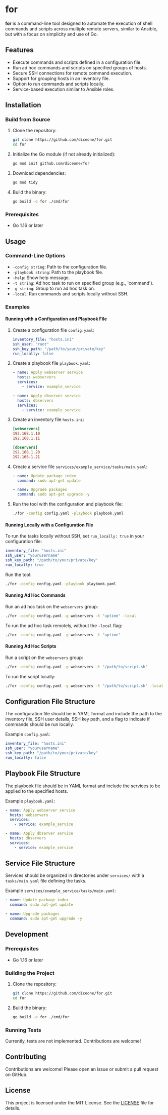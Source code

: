 # for

**for** is a command-line tool designed to automate the execution of shell commands and scripts across multiple remote servers, similar to Ansible, but with a focus on simplicity and use of Go.

## Features

- Execute commands and scripts defined in a configuration file.
- Run ad hoc commands and scripts on specified groups of hosts.
- Secure SSH connections for remote command execution.
- Support for grouping hosts in an inventory file.
- Option to run commands and scripts locally.
- Service-based execution similar to Ansible roles.

## Installation

### Build from Source

1. Clone the repository:
   ```bash
   git clone https://github.com/diceone/for.git
   cd for
   ```

2. Initialize the Go module (if not already initialized):
   ```bash
   go mod init github.com/diceone/for
   ```

3. Download dependencies:
   ```bash
   go mod tidy
   ```

4. Build the binary:
   ```bash
   go build -o for ./cmd/for
   ```

### Prerequisites

- Go 1.16 or later

## Usage

### Command-Line Options

- `-config string`: Path to the configuration file.
- `-playbook string`: Path to the playbook file.
- `-help`: Show help message.
- `-t string`: Ad hoc task to run on specified group (e.g., 'command').
- `-g string`: Group to run ad hoc task on.
- `-local`: Run commands and scripts locally without SSH.

### Examples

#### Running with a Configuration and Playbook File

1. Create a configuration file `config.yaml`:

   ```yaml
   inventory_file: "hosts.ini"
   ssh_user: "root"
   ssh_key_path: "/path/to/your/private/key"
   run_locally: false
   ```

2. Create a playbook file `playbook.yaml`:

   ```yaml
   - name: Apply webserver service
     hosts: webservers
     services:
       - service: example_service

   - name: Apply dbserver service
     hosts: dbservers
     services:
       - service: example_service
   ```

3. Create an inventory file `hosts.ini`:

   ```ini
   [webservers]
   192.168.1.10
   192.168.1.11

   [dbservers]
   192.168.1.20
   192.168.1.21
   ```

4. Create a service file `services/example_service/tasks/main.yaml`:

   ```yaml
   - name: Update package index
     command: sudo apt-get update

   - name: Upgrade packages
     command: sudo apt-get upgrade -y
   ```

5. Run the tool with the configuration and playbook file:

   ```bash
   ./for -config config.yaml -playbook playbook.yaml
   ```

#### Running Locally with a Configuration File

To run the tasks locally without SSH, set `run_locally: true` in your configuration file:

```yaml
inventory_file: "hosts.ini"
ssh_user: "yourusername"
ssh_key_path: "/path/to/your/private/key"
run_locally: true
```

Run the tool:

```bash
./for -config config.yaml -playbook playbook.yaml
```

#### Running Ad Hoc Commands

Run an ad hoc task on the `webservers` group:

```bash
./for -config config.yaml -g webservers -t "uptime" -local
```

To run the ad hoc task remotely, without the `-local` flag:

```bash
./for -config config.yaml -g webservers -t "uptime"
```

#### Running Ad Hoc Scripts

Run a script on the `webservers` group:

```bash
./for -config config.yaml -g webservers -t "/path/to/script.sh"
```

To run the script locally:

```bash
./for -config config.yaml -g webservers -t "/path/to/script.sh" -local
```

## Configuration File Structure

The configuration file should be in YAML format and include the path to the inventory file, SSH user details, SSH key path, and a flag to indicate if commands should be run locally.

Example `config.yaml`:

```yaml
inventory_file: "hosts.ini"
ssh_user: "yourusername"
ssh_key_path: "/path/to/your/private/key"
run_locally: false
```

## Playbook File Structure

The playbook file should be in YAML format and include the services to be applied to the specified hosts.

Example `playbook.yaml`:

```yaml
- name: Apply webserver service
  hosts: webservers
  services:
    - service: example_service

- name: Apply dbserver service
  hosts: dbservers
  services:
    - service: example_service
```

## Service File Structure

Services should be organized in directories under `services/` with a `tasks/main.yaml` file defining the tasks.

Example `services/example_service/tasks/main.yaml`:

```yaml
- name: Update package index
  command: sudo apt-get update

- name: Upgrade packages
  command: sudo apt-get upgrade -y
```

## Development

### Prerequisites

- Go 1.16 or later

### Building the Project

1. Clone the repository:
   ```bash
   git clone https://github.com/diceone/for.git
   cd for
   ```

2. Build the binary:
   ```bash
   go build -o for ./cmd/for
   ```

### Running Tests

Currently, tests are not implemented. Contributions are welcome!

## Contributing

Contributions are welcome! Please open an issue or submit a pull request on GitHub.

## License

This project is licensed under the MIT License. See the [LICENSE](LICENSE) file for details.
